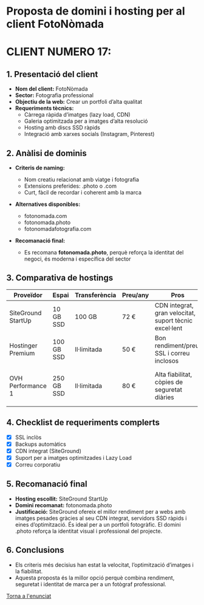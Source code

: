# Proposta de domini i hosting per al client FotoNòmada

# CLIENT NUMERO 17:

## 1. Presentació del client
- **Nom del client:** FotoNòmada
- **Sector:** Fotografia professional
- **Objectiu de la web:** Crear un portfoli d’alta qualitat
- **Requeriments tècnics:**
  - Càrrega ràpida d’imatges (lazy load, CDN)
  - Galeria optimitzada per a imatges d’alta resolució
  - Hosting amb discs SSD ràpids
  - Integració amb xarxes socials (Instagram, Pinterest)

## 2. Anàlisi de dominis
- **Criteris de naming:**
  - Nom creatiu relacionat amb viatge i fotografia
  - Extensions preferides: .photo o .com
  - Curt, fàcil de recordar i coherent amb la marca

- **Alternatives disponibles:**
  - fotonomada.com
  - fotonomada.photo
  - fotonomadafotografia.com

- **Recomanació final:**
  - Es recomana **fotonomada.photo**, perquè reforça la identitat del negoci, és moderna i específica del sector

## 3. Comparativa de hostings
| Proveïdor | Espai | Transferència | Preu/any | Pros | Contres |
|-----------|-------|---------------|----------|------|---------|
| SiteGround StartUp | 10 GB SSD | 100 GB | 72 € | CDN integrat, gran velocitat, suport tècnic excel·lent | Només permet una web |
| Hostinger Premium | 100 GB SSD | Il·limitada | 50 € | Bon rendiment/preu, SSL i correu inclosos | CDN opcional |
| OVH Performance 1 | 250 GB SSD | Il·limitada | 80 € | Alta fiabilitat, còpies de seguretat diàries | Panell de control menys intuïtiu |

## 4. Checklist de requeriments complerts
- [x] SSL inclòs
- [x] Backups automàtics
- [x] CDN integrat (SiteGround)
- [x] Suport per a imatges optimitzades i Lazy Load
- [x] Correu corporatiu

## 5. Recomanació final
- **Hosting escollit:** SiteGround StartUp
- **Domini recomanat:** fotonomada.photo
- **Justificació:** SiteGround ofereix el millor rendiment per a webs amb imatges pesades gràcies al seu CDN integrat, servidors SSD ràpids i eines d’optimització. És ideal per a un portfoli fotogràfic. El domini .photo reforça la identitat visual i professional del projecte.

## 6. Conclusions
- Els criteris més decisius han estat la velocitat, l’optimització d’imatges i la fiabilitat.
- Aquesta proposta és la millor opció perquè combina rendiment, seguretat i identitat de marca per a un fotògraf professional.

[Torna a l'enunciat](README.md)
